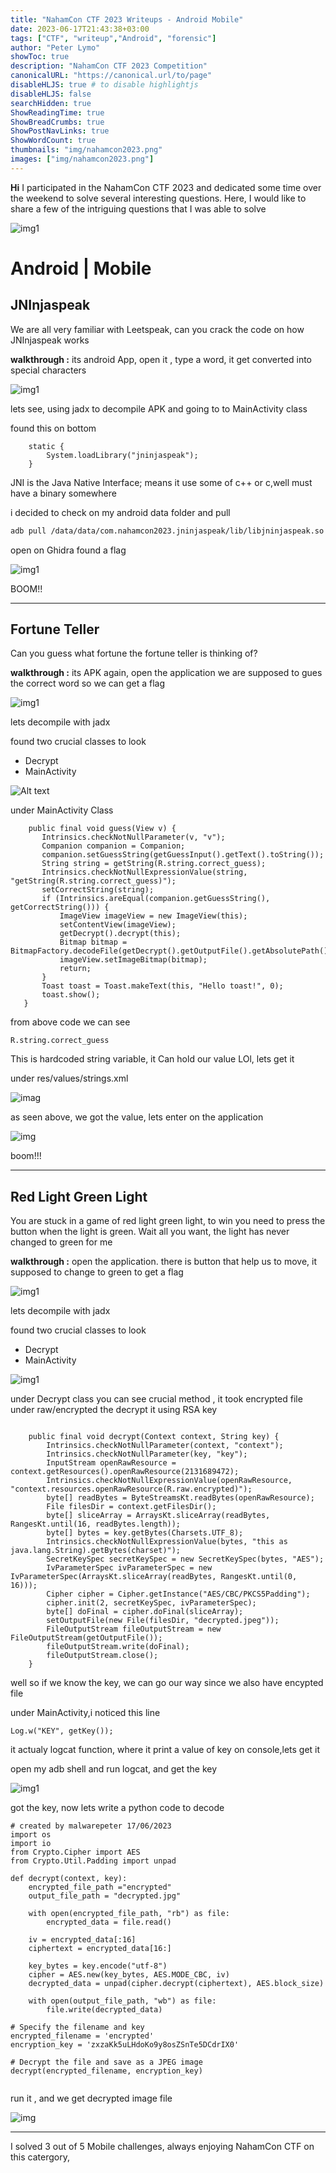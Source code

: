 ```yaml
---
title: "NahamCon CTF 2023 Writeups - Android Mobile"
date: 2023-06-17T21:43:38+03:00
tags: ["CTF", "writeup","Android", "forensic"]
author: "Peter Lymo"
showToc: true
description: "NahamCon CTF 2023 Competition"
canonicalURL: "https://canonical.url/to/page"
disableHLJS: true # to disable highlightjs
disableHLJS: false
searchHidden: true
ShowReadingTime: true
ShowBreadCrumbs: true
ShowPostNavLinks: true
ShowWordCount: true
thumbnails: "img/nahamcon2023.png"
images: ["img/nahamcon2023.png"]
---
```


**Hi**
I participated in the NahamCon CTF 2023 and dedicated some time over the weekend to solve several interesting questions. Here, I would like to share a few of the intriguing questions that I was able to solve

![img1](img/nahamcon2023.png)


# Android | Mobile


## JNInjaspeak

We are all very familiar with Leetspeak, can you crack the code on how JNInjaspeak works


**walkthrough :**
its android App,
open it , type a word, it get converted into special characters

![img1](img/jni.png)

lets see,
using jadx to decompile APK and going to to MainActivity class

found this on bottom
```
    static {
        System.loadLibrary("jninjaspeak");
    }

```
JNI is the Java Native Interface; means it use some of c++ or c,well must have a binary somewhere

i decided to check on my android data folder and pull

```bash
adb pull /data/data/com.nahamcon2023.jninjaspeak/lib/libjninjaspeak.so .
```

open on Ghidra
found a flag

![img1](img/andeoid_flag.png)

BOOM!!

---


## Fortune Teller

Can you guess what fortune the fortune teller is thinking of? 


**walkthrough :**
its APK again, open the application we are supposed to gues the correct word so we can get a flag

![img1](img/guess.png)

lets decompile with jadx 

found two crucial classes to look
 - Decrypt
 - MainActivity

 ![Alt text](img/2class.png)


under MainActivity Class
 ```
     public final void guess(View v) {
        Intrinsics.checkNotNullParameter(v, "v");
        Companion companion = Companion;
        companion.setGuessString(getGuessInput().getText().toString());
        String string = getString(R.string.correct_guess);
        Intrinsics.checkNotNullExpressionValue(string, "getString(R.string.correct_guess)");
        setCorrectString(string);
        if (Intrinsics.areEqual(companion.getGuessString(), getCorrectString())) {
            ImageView imageView = new ImageView(this);
            setContentView(imageView);
            getDecrypt().decrypt(this);
            Bitmap bitmap = BitmapFactory.decodeFile(getDecrypt().getOutputFile().getAbsolutePath());
            imageView.setImageBitmap(bitmap);
            return;
        }
        Toast toast = Toast.makeText(this, "Hello toast!", 0);
        toast.show();
    }

 ```

 from above code we can see

 ```
 R.string.correct_guess
 ```
This is hardcoded string variable, it Can hold our value LOl, lets get it

under res/values/strings.xml

![imag](img/fortune.png)

as seen above, we got the value, lets enter on the application

![img](img/flag_fortune.png)

boom!!!

---

## Red Light Green Light

You are stuck in a game of red light green light, to win you need to press the button when the light is green. Wait all you want, the light has never changed to green for me 


**walkthrough :**
open the application. there is button that help us to move, it supposed to change to green to get a flag

![img1](img/red.png)

lets decompile with jadx 

found two crucial classes to look
 - Decrypt
 - MainActivity

![img1](img/class.png)

under Decrypt class you can see crucial method , it took encrypted file under raw/encrypted the decrypt it using RSA key 

```

    public final void decrypt(Context context, String key) {
        Intrinsics.checkNotNullParameter(context, "context");
        Intrinsics.checkNotNullParameter(key, "key");
        InputStream openRawResource = context.getResources().openRawResource(2131689472);
        Intrinsics.checkNotNullExpressionValue(openRawResource, "context.resources.openRawResource(R.raw.encrypted)");
        byte[] readBytes = ByteStreamsKt.readBytes(openRawResource);
        File filesDir = context.getFilesDir();
        byte[] sliceArray = ArraysKt.sliceArray(readBytes, RangesKt.until(16, readBytes.length));
        byte[] bytes = key.getBytes(Charsets.UTF_8);
        Intrinsics.checkNotNullExpressionValue(bytes, "this as java.lang.String).getBytes(charset)");
        SecretKeySpec secretKeySpec = new SecretKeySpec(bytes, "AES");
        IvParameterSpec ivParameterSpec = new IvParameterSpec(ArraysKt.sliceArray(readBytes, RangesKt.until(0, 16)));
        Cipher cipher = Cipher.getInstance("AES/CBC/PKCS5Padding");
        cipher.init(2, secretKeySpec, ivParameterSpec);
        byte[] doFinal = cipher.doFinal(sliceArray);
        setOutputFile(new File(filesDir, "decrypted.jpeg"));
        FileOutputStream fileOutputStream = new FileOutputStream(getOutputFile());
        fileOutputStream.write(doFinal);
        fileOutputStream.close();
    }
```

well so if we know the key, we can go our way since we also have encypted file

under MainActivity,i  noticed this line

```
Log.w("KEY", getKey());

```

it actualy logcat function, where it print a value of key on console,lets get it

open my adb shell and run logcat, and get the key

![img1](img/logcat.png)

got the key, now lets write a python code to decode

```
# created by malwarepeter 17/06/2023
import os
import io
from Crypto.Cipher import AES
from Crypto.Util.Padding import unpad

def decrypt(context, key):
    encrypted_file_path ="encrypted"
    output_file_path = "decrypted.jpg"

    with open(encrypted_file_path, "rb") as file:
        encrypted_data = file.read()

    iv = encrypted_data[:16]
    ciphertext = encrypted_data[16:]

    key_bytes = key.encode("utf-8")
    cipher = AES.new(key_bytes, AES.MODE_CBC, iv)
    decrypted_data = unpad(cipher.decrypt(ciphertext), AES.block_size)

    with open(output_file_path, "wb") as file:
        file.write(decrypted_data)

# Specify the filename and key
encrypted_filename = 'encrypted'
encryption_key = 'zxzaKk5uLHdoKo9y8osZSnTe5DCdrIX0'

# Decrypt the file and save as a JPEG image
decrypt(encrypted_filename, encryption_key)


```

run it , and we get decrypted image file


![img](img/reflag.png)

---


I solved 3 out of 5 Mobile challenges, always enjoying NahamCon CTF on this catergory,
